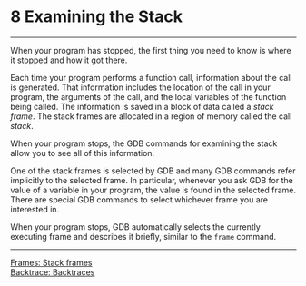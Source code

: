# 8 Examining the Stack

----

When your program has stopped, the first thing you need to know is where it stopped and how it got there.

Each time your program performs a function call, information about the call is generated. That information includes the location of the call in your program, the arguments of the call, and the local variables of the function being called. The information is saved in a block of data called a _stack frame_. The stack frames are allocated in a region of memory called the call _stack_.

When your program stops, the GDB commands for examining the stack allow you to see all of this information.

One of the stack frames is selected by GDB and many GDB commands refer implicitly to the selected frame. In particular, whenever you ask GDB for the value of a variable in your program, the value is found in the selected frame. There are special GDB commands to select whichever frame you are interested in.

When your program stops, GDB automatically selects the currently executing frame and describes it briefly, similar to the ``frame`` command.

----

[Frames: Stack frames](./8_1_Stack_Frames.md)<br />
[Backtrace: Backtraces](./8_2_Backtrace.md)<br />
